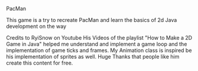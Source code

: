 PacMan

This game is a try to recreate PacMan and learn the basics of 2d Java development on the way


Credits to RyiSnow on Youtube
His Videos of the playlist "How to Make a 2D Game in Java" helped me understand and implement a game loop and the implementation of game ticks and frames. My Animation class is inspired be his implementation of sprites as well.
Huge Thanks that people like him create this content for free.